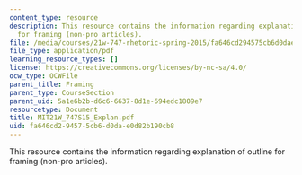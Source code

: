 ```yaml
---
content_type: resource
description: This resource contains the information regarding explanation of outline
  for framing (non-pro articles).
file: /media/courses/21w-747-rhetoric-spring-2015/fa646cd294575cb6d0dae0d82b190cb8_MIT21W_747S15_Explan.pdf
file_type: application/pdf
learning_resource_types: []
license: https://creativecommons.org/licenses/by-nc-sa/4.0/
ocw_type: OCWFile
parent_title: Framing
parent_type: CourseSection
parent_uid: 5a1e6b2b-d6c6-6637-8d1e-694edc1809e7
resourcetype: Document
title: MIT21W_747S15_Explan.pdf
uid: fa646cd2-9457-5cb6-d0da-e0d82b190cb8
---
```

This resource contains the information regarding explanation of outline for framing (non-pro articles).